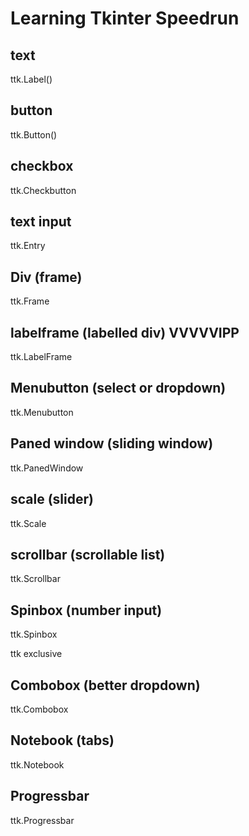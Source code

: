 # Learning Tkinter Speedrun

## text

ttk.Label()

## button

ttk.Button()

## checkbox

ttk.Checkbutton

## text input

ttk.Entry

## Div (frame)

ttk.Frame

## labelframe (labelled div) VVVVVIPP

ttk.LabelFrame 

## Menubutton (select or dropdown)

ttk.Menubutton

## Paned window (sliding window)

ttk.PanedWindow

## scale (slider)

ttk.Scale

## scrollbar (scrollable list)

ttk.Scrollbar

## Spinbox (number input)

ttk.Spinbox

ttk exclusive

## Combobox (better dropdown)

ttk.Combobox

## Notebook (tabs)

ttk.Notebook

## Progressbar

ttk.Progressbar